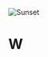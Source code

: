 ![Sunset](https://user-images.githubusercontent.com/32565026/129168899-62ca38d3-2978-437c-b92b-e01691871165.jpg)
# W
